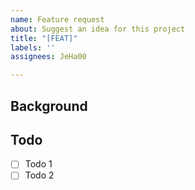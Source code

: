 ```yaml
---
name: Feature request
about: Suggest an idea for this project
title: "[FEAT]"
labels: ''
assignees: JeHa00

---
```


## Background

## Todo
- [ ] Todo 1
- [ ] Todo 2
